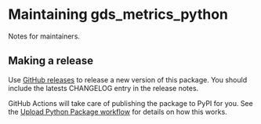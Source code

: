 # Maintaining gds_metrics_python

Notes for maintainers.

## Making a release

Use [GitHub releases] to release a new version of this package. You should
include the latests CHANGELOG entry in the release notes.

GitHub Actions will take care of publishing the package to PyPI for you.
See the [Upload Python Package workflow](.github/workflows/python_publish.yml)
for details on how this works.

[GitHub releases]: https://docs.github.com/en/github/administering-a-repository/managing-releases-in-a-repository#creating-a-release
